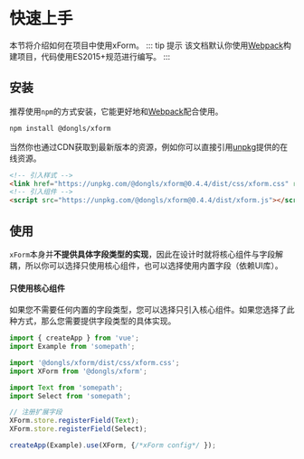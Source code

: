 # 快速上手

本节将介绍如何在项目中使用xForm。
::: tip 提示
该文档默认你使用[Webpack][webpack]构建项目，代码使用ES2015+规范进行编写。
:::

## 安装
推荐使用`npm`的方式安装，它能更好地和[Webpack][webpack]配合使用。
```sh
npm install @dongls/xform
```
当然你也通过CDN获取到最新版本的资源，例如你可以直接引用[unpkg][unpkg]提供的在线资源。 
```html
<!-- 引入样式 -->
<link href="https://unpkg.com/@dongls/xform@0.4.4/dist/css/xform.css" rel="stylesheet">
<!-- 引入组件 -->
<script src="https://unpkg.com/@dongls/xform@0.4.4/dist/xform.js"></script>
```

## 使用
`xForm`本身并**不提供具体字段类型的实现**，因此在设计时就将核心组件与字段解耦，所以你可以选择只使用核心组件，也可以选择使用内置字段（依赖UI库）。

#### 只使用核心组件
如果您不需要任何内置的字段类型，您可以选择只引入核心组件。如果您选择了此种方式，那么您需要提供字段类型的具体实现。
```javascript
import { createApp } from 'vue';
import Example from 'somepath';

import '@dongls/xform/dist/css/xform.css';
import XForm from '@dongls/xform';

import Text from 'somepath';
import Select from 'somepath';

// 注册扩展字段
XForm.store.registerField(Text);
XForm.store.registerField(Select);

createApp(Example).use(XForm, {/*xForm config*/ });
```

<!-- ## Hello world
这里有一个基于`Bootstrap`的在线示例。
<iframe height="265" style="width: 100%;" scrolling="no" title="Element demo" src="//codepen.io/ziyoung/embed/rRKYpd/?height=265&theme-id=light&default-tab=html" frameborder="no" allowtransparency="true" allowfullscreen="true">
  See the Pen <a href='https://codepen.io/ziyoung/pen/rRKYpd/'>Element demo</a> by hetech
  (<a href='https://codepen.io/ziyoung'>@ziyoung</a>) on <a href='https://codepen.io'>CodePen</a>.
</iframe> -->

[Webpack]: https://webpack.js.org
[unpkg]: https://unpkg.com/@dongls/xform/